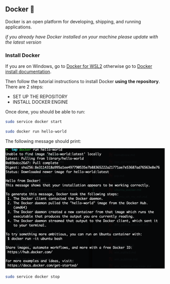 ## Docker 🐋

Docker is an open platform for developing, shipping, and running applications.

_if you already have Docker installed on your machine please update with the latest version_

### Install Docker

If you are on Windows, go to [Docker for WSL2](https://docs.docker.com/docker-for-windows/wsl/) otherwise go to [Docker install documentation](https://docs.docker.com/engine/install/ubuntu/#install-using-the-repository).

Then follow the tutorial instructions to install Docker **using the repository**. There are 2 steps:

- SET UP THE REPOSITORY
- INSTALL DOCKER ENGINE

Once done, you should be able to run:

```bash
sudo service docker start
```

```bash
sudo docker run hello-world
```

The following message should print:

![](images/docker_hello.png)

```bash
sudo service docker stop
```
